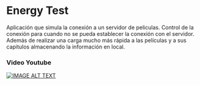 # Energy Test

Aplicación que simula la conexión a un servidor de peliculas. Control de la conexión para cuando no se pueda establecer la conexión con el servidor. Además de realizar una carga mucho más rápida a las películas y a sus capitulos almacenando la información en local.

### Video Youtube 
[![IMAGE ALT TEXT](http://img.youtube.com/vi/gCoKGUTok50/0.jpg)](https://www.youtube.com/embed/gCoKGUTok50 "Energy Test")


